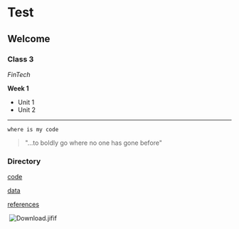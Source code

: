 # Test

## Welcome

### Class 3

*FinTech*

**Week 1**

* Unit 1
* Unit 2
---
`where is my code`

>"...to boldly go where no one has gone before"

### Directory
[code](code)

[data](data)

[references](references)


![]()
![Download.jifif](Download.jifif)


